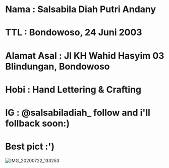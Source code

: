 # Nama : Salsabila Diah Putri Andany
# TTL : Bondowoso, 24 Juni 2003
# Alamat Asal : Jl KH Wahid Hasyim 03 Blindungan, Bondowoso
# Hobi : Hand Lettering & Crafting
# IG : @salsabiladiah_  follow and i'll follback soon:)
# Best pict :')
![IMG_20200722_133253](https://user-images.githubusercontent.com/60590053/88145845-457e9000-cc25-11ea-9849-d50a980753e8.jpg)

